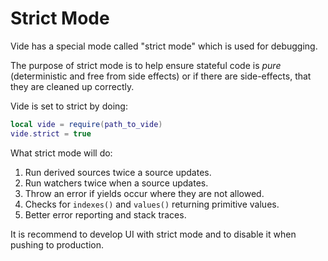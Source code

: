 # Strict Mode

Vide has a special mode called "strict mode" which is used for debugging.

The purpose of strict mode is to help ensure stateful code is *pure*
(deterministic and free from side effects) or if there are side-effects, that
they are cleaned up correctly.

Vide is set to strict by doing:

```lua
local vide = require(path_to_vide)
vide.strict = true
```

What strict mode will do:

1. Run derived sources twice a source updates.
2. Run watchers twice when a source updates.
3. Throw an error if yields occur where they are not allowed.
4. Checks for `indexes()` and `values()` returning primitive values.
5. Better error reporting and stack traces.

It is recommend to develop UI with strict mode and to disable it when pushing to
production.
